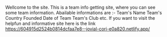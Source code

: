 Wellcome to the site.
This is a team info getting site, where you can see some team information.
Abailable informations are :-
Team's Name
Team's Country
Founded Date of Team
Team's Club etc.
If you want to visit the helpfun and informative site here is the link https://604915d2524b0814dcfaa7e8--jovial-cori-e0a820.netlify.app/
